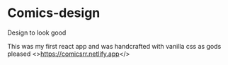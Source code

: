 # Comics-design
Design to look good

This was my first react app and was handcrafted with vanilla css as gods pleased
<>https://comicsrr.netlify.app</>
